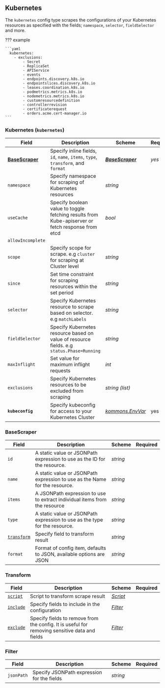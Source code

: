 ## Kubernetes 
The `kubernetes` config type scrapes the configurations of your Kubernetes resources as specified with the fields; `namespace`, `selector`, `fieldSelector` and more. 

??? example

    ```yaml
      kubernetes:
        - exclusions:
            - Secret
            - ReplicaSet
            - APIService
            - events
            - endpoints.discovery.k8s.io
            - endpointslices.discovery.k8s.io
            - leases.coordination.k8s.io
            - podmetrics.metrics.k8s.io
            - nodemetrics.metrics.k8s.io
            - customresourcedefinition
            - controllerrevision
            - certificaterequest
            - orders.acme.cert-manager.io
    ```

### Kubernetes (`kubernetes`)
| Field | Description | Scheme | Required |
| ----- | ----------- | ------ | -------- |
| [**BaseScraper**](#BaseScraper) | Specify inline fields, `id`, `name`, `items`, `type`, `transform`, and `format` | [***BaseScraper***](#basescraper) | *yes* |
| `namespace` | Specify namespace for scraping of Kubernetes resources | *string* |
| `useCache` | Specify boolean value to toggle fetching results from Kube-apiserver or fetch response from etcd | *bool* |
| `allowIncomplete` | 
| `scope` | Specify scope for scrape. e.g `cluster` for scraping at Cluster level | *string* |  |
| `since` | Set time constraint for scraping resources within the set period | *string* |  |
| `selector` | Specify Kubernetes resource to scrape based on selector. e.g `matchLabels` | *string*  |
| `fieldSelector` | Specify Kubernetes resource based on value of resource fields. e.g `status.Phase=Running` | *string* |
| `maxInflight` | Set value for maximum inflight requests | *int* | 
| `exclusions` | Specify Kubernetes resources to be excluded from scraping | *string (list)* |
| **`kubeconfig`** | Specify kubeconfig for access to your Kubernetes Cluster |[*kommons.EnvVar*](https://pkg.go.dev/github.com/flanksource/kommons#EnvVar) | yes |

### BaseScraper
| Field | Description | Scheme | Required |
| ----- | ----------- | ------ | -------- |
| `id` | A static value or JSONPath expression to use as the ID for the resource. | *string* |  |
| `name` | A static value or JSONPath expression to use as the Name for the resource. | *string* |  |
| `items` | A JSONPath expression to use to extract individual items from the resource | *string* |  |
| `type` | A static value or JSONPath expression to use as the type for the resource. | *string* |  |
| [`transform`](#transform) | Specify field to transform result | *string* |
| `format` | Format of config item, defaults to JSON, available options are JSON | *string* |

### Transform

| Field | Description | Scheme | Required |
| ----- | ----------- | ------ | -------- |
| [`script`](#script) | Script to transform scrape result | [*Script*](#script) |
| [`include`](#Filter) | Specify fields to include in the configuration | [*Filter*](#filter)  |  |
| [`exclude`](#filter) | Specify fields to remove from the config. It is useful for removing sensitive data and fields | [*Filter*](#filter) |  |

### Filter 

| Field | Description | Scheme | Required |
| ----- | ----------- | ------ | -------- |
| `jsonPath` | Specify JSONPath expression for the fields | *string* |
